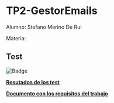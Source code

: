 # TP2-GestorEmails
Alumno: Stefano Merino De Rui

Materia: 


## Test
![Badge](../reports/badge.svg)

**[Resutados de los test](https://billones142.github.io/TP2-GestorEmails/target/my-reports/index.html)**

**[Documento con los requisitos del trabajo](AplicacionAFA.pdf)**
